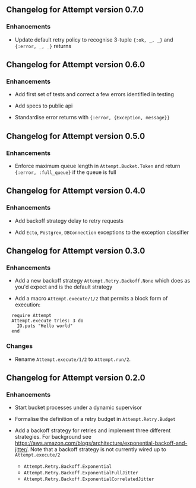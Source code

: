 ## Changelog for Attempt version 0.7.0

### Enhancements

* Update default retry policy to recognise 3-tuple `{:ok, _, _}` and `{:error, _, _}` returns

## Changelog for Attempt version 0.6.0

### Enhancements

* Add first set of tests and correct a few errors identified in testing

* Add specs to public api

* Standardise error returns with `{:error, {Exception, message}}`

## Changelog for Attempt version 0.5.0

### Enhancements

* Enforce maximum queue length in `Attempt.Bucket.Token` and return `{:error, :full_queue}` if the queue is full

## Changelog for Attempt version 0.4.0

### Enhancements

* Add backoff strategy delay to retry requests

* Add `Ecto`, `Postgrex`, `DBConnection` exceptions to the exception classifier

## Changelog for Attempt version 0.3.0

### Enhancements

* Add a new backoff strategy `Attempt.Retry.Backoff.None` which does as you'd expect and is the default strategy

* Add a macro `Attempt.execute/1/2` that permits a block form of execution:

```
  require Attempt
  Attempt.execute tries: 3 do
    IO.puts "Hello world"
  end
```

### Changes

* Rename `Attempt.execute/1/2` to `Attempt.run/2`.

## Changelog for Attempt version 0.2.0

### Enhancements

* Start bucket processes under a dynamic supervisor

* Formalise the definition of a retry budget in `Attempt.Retry.Budget`

* Add a backoff strategy for retries and implement three different strategies. For background see https://aws.amazon.com/blogs/architecture/exponential-backoff-and-jitter/.  Note that a backoff strategy is not currently wired up to `Attempt.execute/2`

  * `Attempt.Retry.Backoff.Exponential`
  * `Attempt.Retry.Backoff.ExponentialFullJitter`
  * `Attempt.Retry.Backoff.ExponentialCorrelatedJitter`
